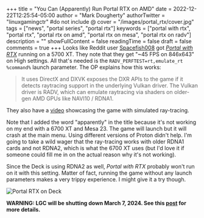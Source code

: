 +++
title = "You Can (Apparently) Run Portal RTX on AMD"
date = 2022-12-22T12:25:54-05:00
author = "Mark Dougherty"
authorTwitter = "linuxgamingctr" #do not include @
cover = "/images/portal_rtx/cover.jpg"
tags = ["news", "portal series", "portal rtx"]
keywords = ["portal with rtx", "portal rtx", "portal rtx on amd", "portal rtx on mesa", "portal rtx on radv"]
description = ""
showFullContent = false
readingTime = false
draft = false
comments = true
+++
Looks like Reddit user [Spacefish008](https://www.reddit.com/r/linux_gaming/comments/zs7luf/portal_rtx_on_5700xt_working/) got [*Portal with RTX*](https://linuxgamingcentral.com/posts/portal-with-rtx-now-out/) running on a 5700 XT. They note that they get "~45 FPS on 846x643" on High settings. All that's needed is the `RADV_PERFTEST=rt,emulate_rt %command%` launch parameter. The OP explains how this works:
> It uses DirectX and DXVK exposes the DXR APIs to the game if it detects raytracing support in the underlying Vulkan driver. The Vulkan driver is RADV, which can emulate raytracing via shaders on older-gen AMD GPUs like NAVI10 / RDNA1.

They also have a [video](https://www.youtube.com/watch?v=g2qvN17m9KA) showcasing the game with simulated ray-tracing.

Note that I added the word "apparently" in the title because it's not working on my end with a 6700 XT and Mesa 23. The game will launch but it will crash at the main menu. Using different versions of Proton didn't help. I'm going to take a wild wager that the ray-tracing works with older RDNA1 cards and not RDNA2, which is what the 6700 XT uses (but I'd love it if someone could fill me in on the actual reason why it's not working).

Since the Deck is using RDNA2 as well, *Portal with RTX* probably won't run on it with this setting. Matter of fact, running the game without any launch parameters makes a very trippy experience. I might give it a try though.

![Portal RTX on Deck](/images/steam_deck/photos/portal_with_rtx.jpg)

**WARNING: LGC will be shutting down March 7, 2024. See this [post](https://linuxgamingcentral.com/posts/the-end-of-lgc/) for more details.**
